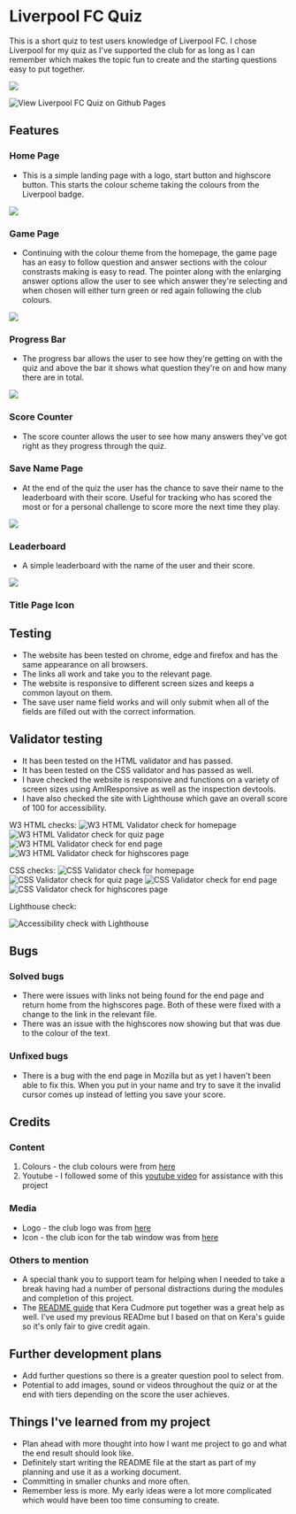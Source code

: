 # Liverpool FC Quiz
This is a short quiz to test users knowledge of Liverpool FC. I chose Liverpool for my quiz as I've supported the club for as long as I can remember which makes the topic fun to create and the starting questions easy to put together.

![](documentation/responsive.jpg)  

![View Liverpool FC Quiz on Github Pages](https://github.com/harry-c26/lfc-quiz)

##  Features

### Home Page

*  This is a simple landing page with a logo, start button and highscore button. This starts the colour scheme taking the colours from the Liverpool badge.  

![](documentation/homepage.jpg)

### Game Page

* Continuing with the colour theme from the homepage, the game page has an easy to follow question and answer sections with the colour constrasts making is easy to read. The pointer along with the enlarging answer options allow the user to see which answer they're selecting and when chosen will either turn green or red again following the club colours. 

![](documentation/game-page.jpg)

### Progress Bar

* The progress bar allows the user to see how they're getting on with the quiz and above the bar it shows what question they're on and how many there are in total. 

![](documentation/progress-bar.jpg)

### Score Counter

* The score counter allows the user to see how many answers they've got right as they progress through the quiz. 

### Save Name Page

* At the end of the quiz the user has the chance to save their name to the leaderboard with their score. Useful for tracking who has scored the most or for a personal challenge to score more the next time they play. 

![](documentation/end-page.jpg)

### Leaderboard

*  A simple leaderboard with the name of the user and their score. 

![](documentation/highscores.jpg)

### Title Page Icon

## Testing

*  The website has been tested on chrome, edge and firefox and has the same appearance on all browsers.
*  The links all work and take you to the relevant page.
*  The website is responsive to different screen sizes and keeps a common layout on them.
*  The save user name field works and will only submit when all of the fields are filled out with the correct information. 

## Validator testing

*  It has been tested on the HTML validator and has passed.
*  It has been tested on the CSS validator and has passed as well.
*  I have checked the website is responsive and functions on a variety of screen sizes using AmIResponsive as well as the inspection devtools.
*  I have also checked the site with Lighthouse which gave an overall score of 100 for accessibility. 

W3 HTML checks:
![W3 HTML Validator check for homepage](documentation/w3-validator-homepage.jpg)
![W3 HTML Validator check for quiz page](documentation/w3-validator-quiz-page.jpg)
![W3 HTML Validator check for end page](documentation/w3-validator-end-page.jpg)
![W3 HTML Validator check for highscores page](documentation/w3-validator-highscores-page.jpg)

CSS checks:
![CSS Validator check for homepage](documentation/css-validator-homepage.jpg)
![CSS Validator check for quiz page](documentation/css-validator-game-page.jpg)
![CSS Validator check for end page](documentation/css-validator-end-page.jpg)
![CSS Validator check for highscores page](documentation/css-validator-highscores-page.jpg)

Lighthouse check:

![Accessibility check with Lighthouse](documentation/lighthouse.jpg)

## Bugs

### Solved bugs

* There were issues with links not being found for the end page and return home from the highscores page. Both of these were fixed with a change to the link in the relevant file. 
* There was an issue with the highscores now showing but that was due to the colour of the text. 

### Unfixed bugs

* There is a bug with the end page in Mozilla but as yet I haven't been able to fix this. When you put in your name and try to save it the invalid cursor comes up instead of letting you save your score. 

## Credits

### Content

1. Colours - the club colours were from [here](https://teamcolorcodes.com/liverpool-fc-colors/)
2. Youtube - I followed some of this [youtube video](<https://www.youtube.com/watch?v=f4fB9Xg2JEY>) for assistance with this project

### Media

* Logo - the club logo was from [here](<https://logowik.com/liverpool-fc-vector-logo-3183.html>)
* Icon - the club icon for the tab window was from [here](<https://www.iconarchive.com/show/english-football-club-icons-by-giannis-zographos/Liverpool-FC-icon.html>)

### Others to mention

* A special thank you to support team for helping when I needed to take a break having had a number of personal distractions during the modules and completion of this project. 
* The [README guide](https://github.com/kera-cudmore/readme-examples#credits) that Kera Cudmore put together was a great help as well. I've used my previous READme but I based on that on Kera's guide so it's only fair to give credit again.

## Further development plans

* Add further questions so there is a greater question pool to select from.
* Potential to add images, sound or videos throughout the quiz or at the end with tiers depending on the score the user achieves. 

## Things I've learned from my project

* Plan ahead with more thought into how I want me project to go and what the end result should look like. 
* Definitely start writing the README file at the start as part of my planning and use it as a working document. 
* Committing in smaller chunks and more often. 
* Remember less is more. My early ideas were a lot more complicated which would have been too time consuming to create. 
